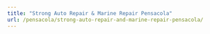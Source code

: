 ```yaml
---
title: "Strong Auto Repair & Marine Repair Pensacola"
url: /pensacola/strong-auto-repair-and-marine-repair-pensacola/
---
```

